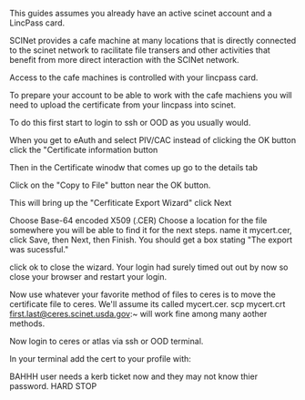 This guides assumes you already have an active scinet account and a LincPass card.

SCINet provides a cafe machine at many locations that is directly connected to the scinet network to racilitate file transers and other activities that benefit from more direct interaction with the SCINet network.

Access to the cafe machines is controlled with your lincpass card.  

To prepare your account to be able to work with the cafe machiens you will need to  upload the certificate from your lincpass into scinet.

To do this first start to login to ssh or OOD as you usually would.

When you get to eAuth and select PIV/CAC instead of clicking the OK button click the "Certificate information button

Then in the Certificate winodw that comes up go to the details tab

Click on the "Copy to File" button near the OK button.

This will bring up the "Cerfiticate Export Wizard"  click Next

Choose Base-64 encoded X509 (.CER)
Choose a location for the  file somewhere you will be able to find it for the next steps. name it mycert.cer, click Save, then Next, then Finish.
You should get a box stating "The export was sucessful."

click ok to close the wizard.   Your login had surely timed out out by now so close your browser and restart your login.

Now use whatever your favorite method of files to ceres is to move the certificate file to ceres. We'll assume its called mycert.cer.
scp mycert.crt first.last@ceres.scinet.usda.gov:~ 
will work fine among many aother methods.

Now login to ceres or atlas via ssh or OOD terminal.

In your terminal add the cert to your profile with:

BAHHH user needs a kerb ticket now and they may not know thier password.
HARD STOP


